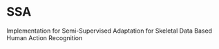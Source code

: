 # SSA
Implementation for Semi-Supervised Adaptation for Skeletal Data Based Human Action Recognition

